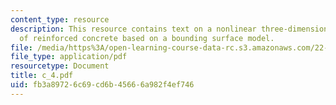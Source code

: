 ```yaml
---
content_type: resource
description: This resource contains text on a nonlinear three-dimensional analysis
  of reinforced concrete based on a bounding surface model.
file: /media/https%3A/open-learning-course-data-rc.s3.amazonaws.com/22-314j-structural-mechanics-in-nuclear-power-technology-fall-2006/fb3a89726c69cd6b45666a982f4ef746_c_4.pdf
file_type: application/pdf
resourcetype: Document
title: c_4.pdf
uid: fb3a8972-6c69-cd6b-4566-6a982f4ef746
---
```

